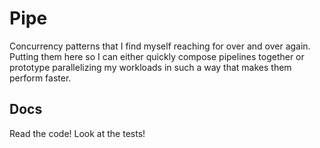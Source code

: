 # Pipe

Concurrency patterns that I find myself reaching for over and over again. Putting them here so I can either quickly compose pipelines together
or prototype parallelizing my workloads in such a way that makes them perform faster.

## Docs

Read the code! Look at the tests!
